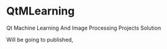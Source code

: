 # QtMLearning
Qt Machine Learning And Image Processing Projects Solution


Will be going to published,
